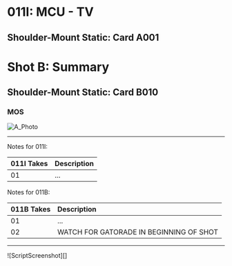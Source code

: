 # 011I: MCU - TV
## Shoulder-Mount Static: Card A001

# Shot B: Summary
## Shoulder-Mount Static: Card B010

### MOS

![A_Photo][]

----

Notes for 011I: 

| 011I Takes | Description |
|:---|:----|
| 01 | ... |

Notes for 011B: 

| 011B Takes | Description |
|:---|:----|
| 01 | ... |
| 02 | WATCH FOR GATORADE IN BEGINNING OF SHOT |

----

![ScriptScreenshot][]


[A_Photo]:  images/.JPG
